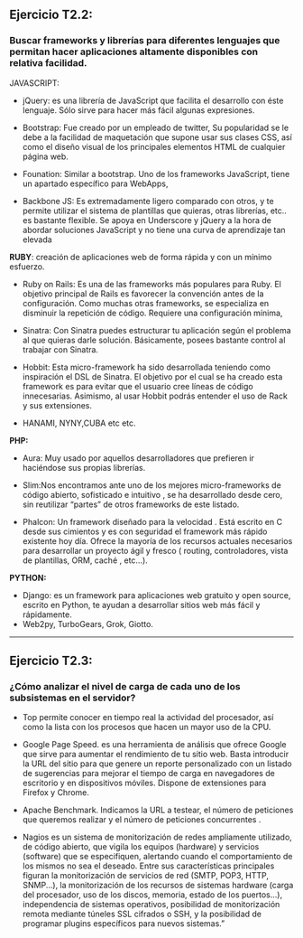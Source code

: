 ## Ejercicio T2.2:
### Buscar frameworks y librerías para diferentes lenguajes que permitan hacer aplicaciones altamente disponibles con relativa facilidad.

JAVASCRIPT:
+ jQuery: es una librería de JavaScript que facilita el desarrollo con éste lenguaje. Sólo sirve para hacer más fácil algunas expresiones.

+ Bootstrap: Fue creado por un empleado de twitter, Su popularidad se le debe a la facilidad de maquetación que supone usar sus clases CSS, así como el diseño visual de los principales elementos HTML de cualquier página web.

+ Founation: Similar a bootstrap. Uno de los frameworks JavaScript, tiene un apartado específico para WebApps,

+ Backbone JS: Es extremadamente ligero comparado con otros, y te permite utilizar el sistema de plantillas que quieras, otras librerías, etc.. es bastante flexible. Se apoya en Underscore y jQuery a la hora de abordar soluciones JavaScript y no tiene una curva de aprendizaje tan elevada

**RUBY**: creación de  aplicaciones web de forma rápida y con un mínimo esfuerzo.

+ Ruby on Rails: Es una de las frameworks más populares para Ruby. El objetivo principal de Rails es favorecer la convención antes de la configuración. Como muchas otras frameworks, se especializa en disminuir la repetición de código. Requiere una configuración mínima,

+ Sinatra: Con Sinatra puedes estructurar tu aplicación según el problema al que quieras darle solución. Básicamente, posees bastante control al trabajar con Sinatra.

+ Hobbit: Esta micro-framework ha sido desarrollada teniendo como inspiración el DSL de Sinatra. El objetivo por el cual se ha creado esta framework es para evitar que el usuario cree líneas de código innecesarias. Asimismo, al usar Hobbit podrás entender el uso de Rack y sus extensiones.
+ HANAMI, NYNY,CUBA etc etc.

**PHP:**

+ Aura: Muy usado por aquellos desarrolladores que prefieren ir haciéndose sus propias librerías.
+ Slim:Nos encontramos ante uno de los mejores micro-frameworks de código abierto, sofisticado e intuitivo , se ha desarrollado desde cero, sin reutilizar “partes” de otros frameworks de este listado.


+ Phalcon: Un framework diseñado para la velocidad . Está escrito en C desde sus cimientos y es con seguridad el framework más rápido existente hoy día. Ofrece la mayoría de los recursos actuales necesarios para desarrollar un proyecto ágil y fresco ( routing, controladores, vista de plantillas, ORM, caché , etc…).

**PYTHON:**
+ Django: es un framework para aplicaciones web gratuito y open source, escrito en Python, te ayudan a desarrollar sitios web más fácil y rápidamente.
+ Web2py, TurboGears, Grok, Giotto.

***

## Ejercicio T2.3:

### ¿Cómo analizar el nivel de carga de cada uno de los subsistemas en el servidor?

+ Top permite conocer en tiempo real la actividad del procesador, así como la lista con los procesos que hacen un mayor uso de la CPU.

+ Google Page Speed. es una herramienta de análisis que ofrece Google que sirve para aumentar el rendimiento de tu sitio web. Basta introducir la URL del sitio para que genere un reporte personalizado con un listado de sugerencias para mejorar el tiempo de carga en navegadores de escritorio y en dispositivos móviles. Dispone de extensiones para Firefox y Chrome.

+ Apache Benchmark. Indicamos la URL a testear, el número de peticiones que queremos realizar y el número de peticiones concurrentes .

+ Nagios es un sistema de monitorización de redes ampliamente utilizado, de código abierto, que vigila los equipos (hardware) y servicios (software) que se especifiquen, alertando cuando el comportamiento de los mismos no sea el deseado. Entre sus características principales figuran la monitorización de servicios de red (SMTP, POP3, HTTP, SNMP...), la monitorización de los recursos de sistemas hardware (carga del procesador, uso de los discos, memoria, estado de los puertos...), independencia de sistemas operativos, posibilidad de monitorización remota mediante túneles SSL cifrados o SSH, y la posibilidad de programar plugins específicos para nuevos sistemas.”
